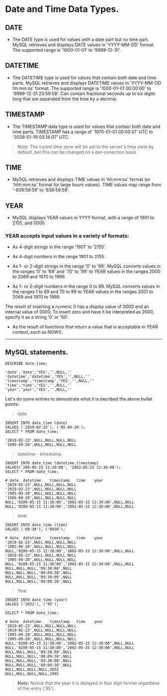# Date and Time Data Types.

## DATE
* The DATE type is used for values with a date part but no time part. MySQL retrieves and displays DATE values in 'YYYY-MM-DD' format. The supported range is '1000-01-01' to '9999-12-31'.

## DATETIME
* The DATETIME type is used for values that contain both date and time parts. MySQL retrieves and displays DATETIME values in 'YYYY-MM-DD hh:mm:ss' format. The supported range is '1000-01-01 00:00:00' to '9999-12-31 23:59:59'. Can contain fractional seconds up to six digits long that are separated from the time by a decimal.

## TIMESTAMP
* The TIMESTAMP data type is used for values that contain both date and time parts. TIMESTAMP has a range of '1970-01-01 00:00:01' UTC to '2038-01-19 03:14:07' UTC.

> Note: The curent time zone will be set to the server's time zone by default, but this can be changed on a per-conection basis

## TIME
* MySQL retrieves and displays TIME values in 'hh:mm:ss' format (or 'hhh:mm:ss' format for large hours values). TIME values may range from '-838:59:59' to '838:59:59'.

## YEAR
* MySQL displays YEAR values in YYYY format, with a range of 1901 to 2155, and 0000.

### YEAR accepts input values in a variety of formats:

- As 4-digit strings in the range '1901' to '2155'.

- As 4-digit numbers in the range 1901 to 2155.

- As 1- or 2-digit strings in the range '0' to '99'. MySQL converts values in the ranges '0' to '69' and '70' to '99' to YEAR values in the ranges 2000 to 2069 and 1970 to 1999.

- As 1- or 2-digit numbers in the range 0 to 99. MySQL converts values in the ranges 1 to 69 and 70 to 99 to YEAR values in the ranges 2001 to 2069 and 1970 to 1999.

The result of inserting a numeric 0 has a display value of 0000 and an internal value of 0000. To insert zero and have it be interpreted as 2000, specify it as a string '0' or '00'.

- As the result of functions that return a value that is acceptable in YEAR context, such as NOW().

---

## MySQL statements.

```
DESCRIBE date_time;

'date','date','YES','',NULL,''
'datetime','datetime','YES','',NULL,''
'timestamp','timestamp','YES','',NULL,''
'time','time','YES','',NULL,''
'year','year','YES','',NULL,''
```

Let's do some entries to demostrate what it is decribed the above bullet points.

> date
```
INSERT INTO date_time (date)
VALUES ('2019-02-23'), ('85-09-20');
SELECT * FROM date_time;

'2019-02-23',NULL,NULL,NULL,NULL
'1985-09-20',NULL,NULL,NULL,NULL
```

> datetime - timestamp
```
INSERT INTO date_time (datetime,timestamp)
VALUES('200-05-15 11:30:00', '2002:05:15 12-30-00');
SELECT * FROM date_time;

# date	datetime	timestamp	time	year
'2019-02-23',NULL,NULL,NULL,NULL
'2019-02-23',NULL,NULL,NULL,NULL
'1985-09-20',NULL,NULL,NULL,NULL
'1985-09-20',NULL,NULL,NULL,NULL
NULL,'0200-05-15 11:30:00','2002-05-15 12:30:00',NULL,NULL
NULL,'0200-05-15 11:30:00','2002-05-15 12:30:00',NULL,NULL
```

> time
```
INSERT INTO date_time (time)
VALUES ('09:30'), ('0930');

# date	datetime	timestamp	time	year
'2019-02-23',NULL,NULL,NULL,NULL
'1985-09-20',NULL,NULL,NULL,NULL
NULL,'0200-05-15 11:30:00','2002-05-15 12:30:00',NULL,NULL
'2019-02-23',NULL,NULL,NULL,NULL
'1985-09-20',NULL,NULL,NULL,NULL
NULL,'0200-05-15 11:30:00','2002-05-15 12:30:00',NULL,NULL
NULL,NULL,NULL,'09:30:00',NULL
NULL,NULL,NULL,'00:09:30',NULL
NULL,NULL,NULL,'09:30:00',NULL
NULL,NULL,NULL,'00:09:30',NULL
```

> Year
```
INSERT INTO date_time (year)
VALUES ('2032'), ('95');

SELECT * FROM date_time;

# date	datetime	timestamp	time	year
'2019-02-23',NULL,NULL,NULL,NULL
'2019-02-23',NULL,NULL,NULL,NULL
'1985-09-20',NULL,NULL,NULL,NULL
'1985-09-20',NULL,NULL,NULL,NULL
NULL,'0200-05-15 11:30:00','2002-05-15 12:30:00',NULL,NULL
NULL,'0200-05-15 11:30:00','2002-05-15 12:30:00',NULL,NULL
NULL,NULL,NULL,'09:30:00',NULL
NULL,NULL,NULL,'00:09:30',NULL
NULL,NULL,NULL,'09:30:00',NULL
NULL,NULL,NULL,'00:09:30',NULL
NULL,NULL,NULL,NULL,2032
NULL,NULL,NULL,NULL,1995
```

> **Note:** Notice that the year it is diplayed in four digit format regardless of the entry ('95').